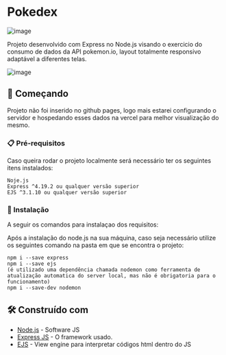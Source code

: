 
# Pokedex

![image](https://github.com/RafaGui/Pokedex/assets/75204221/8f856bbf-0c89-4e1b-9f48-bc28ffb60459)

Projeto desenvolvido com Express no Node.js visando o exercicio do consumo de dados da API pokemon.io, layout totalmente responsivo adaptável a diferentes telas.

![image](https://github.com/RafaGui/Pokedex/assets/75204221/1d350bfe-7eb6-4aa1-82f2-9e4c37e05124)

## 🚀 Começando

Projeto não foi inserido no github pages, logo mais estarei configurando o servidor e hospedando esses dados na vercel para melhor visualização do mesmo.

### 📋 Pré-requisitos

Caso queira rodar o projeto localmente será necessário ter os seguintes itens instalados:

```
Noje.js
Express ^4.19.2 ou qualquer versão superior
EJS ^3.1.10 ou qualquer versão superior
```

### 🔧 Instalação

A seguir os comandos para instalaçao dos requisitos:

Após a instalação do node.js na sua máquina, caso seja necessário utilize os seguintes comando na pasta em que se encontra o projeto:

```
npm i --save express
npm i --save ejs
(é utilizado uma dependência chamada nodemon como ferramenta de atualização automatica do server local, mas não é obrigatoria para o funcionamento)
npm i --save-dev nodemon
```
## 🛠️ Construído com

* [Node.js](http://www.dropwizard.io/1.0.2/docs/) - Software JS
* [Express JS](https://maven.apache.org/) - O framework usado.
* [EJS](https://rometools.github.io/rome/) - View engine para interpretar códigos html dentro do JS

